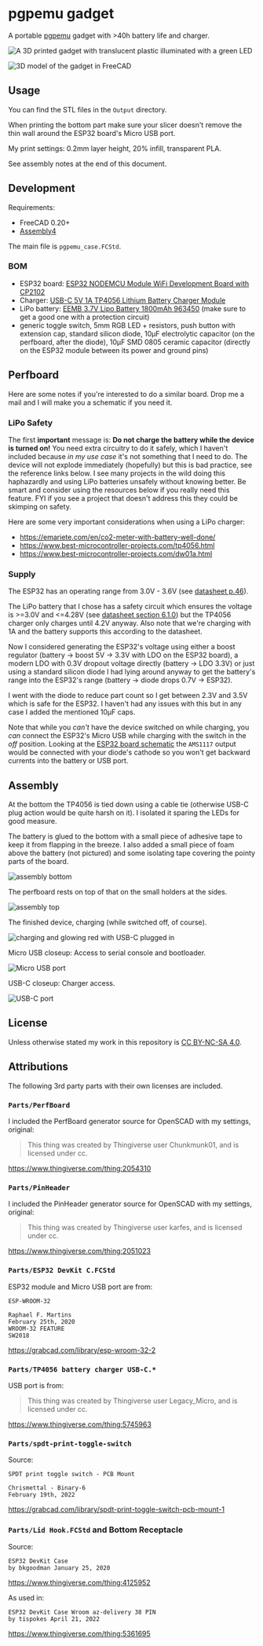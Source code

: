 # pgpemu gadget

A portable [pgpemu](https://github.com/spezifisch/pgpemu) gadget with >40h battery life and charger.

![A 3D printed gadget with translucent plastic illuminated with a green LED](./Images/shot-closed-green.jpg)

![3D model of the gadget in FreeCAD](./Images/pgpemu-case-whole.png)

## Usage

You can find the STL files in the `Output` directory.

When printing the bottom part make sure your slicer doesn't remove the thin wall around the ESP32 board's Micro USB port.

My print settings: 0.2mm layer height, 20% infill, transparent PLA.

See assembly notes at the end of this document.

## Development

Requirements:

- FreeCAD 0.20+
- [Assembly4](https://github.com/Zolko-123/FreeCAD_Assembly4)

The main file is `pgpemu_case.FCStd`.

### BOM

- ESP32 board: [ESP32 NODEMCU Module WiFi Development Board with CP2102](https://www.azdelivery.de/en/collections/nodemcu/products/esp32-developmentboard)
- Charger: [USB-C 5V 1A TP4056 Lithium Battery Charger Module](https://aliexpress.com/item/1005004654476348.html)
- LiPo battery: [EEMB 3.7V Lipo Battery 1800mAh 963450](https://www.aliexpress.com/item/1005003318811101.html) (make sure to get a good one with a protection circuit)
- generic toggle switch, 5mm RGB LED + resistors, push button with extension cap, standard silicon diode, 10µF electrolytic capacitor (on the perfboard, after the diode), 10µF SMD 0805 ceramic capacitor (directly on the ESP32 module between its power and ground pins)

## Perfboard

Here are some notes if you're interested to do a similar board. Drop me a mail and I will make you a schematic if you need it.

### LiPo Safety

The first **important** message is: **Do not charge the battery while the device is turned on!** You need extra circuitry to do it safely, which I haven't included because *in my use case* it's not something that I need to do. The device will not explode immediately (hopefully) but this is bad practice, see the reference links below. I see many projects in the wild doing this haphazardly and using LiPo batteries unsafely without knowing better. Be smart and consider using the resources below if you really need this feature. FYI if you see a project that doesn't address this they could be skimping on safety.

Here are some very important considerations when using a LiPo charger:

- <https://emariete.com/en/co2-meter-with-battery-well-done/>
- <https://www.best-microcontroller-projects.com/tp4056.html>
- <https://www.best-microcontroller-projects.com/dw01a.html>

### Supply

The ESP32 has an operating range from 3.0V - 3.6V (see [datasheet p.46](https://www.espressif.com/sites/default/files/documentation/esp32_datasheet_en.pdf)).

The LiPo battery that I chose has a safety circuit which ensures the voltage is >=3.0V and <=4.28V (see [datasheet section 6.1.0](https://ru.eemb.com/public/Download/Rechargeable-Lithium-Battery/Li-Polymer-Battery/Standard-Version/LP963450.pdf)) but the TP4056 charger only charges until 4.2V anyway. Also note that we're charging with 1A and the battery supports this according to the datasheet.

Now I considered generating the ESP32's voltage using either a boost regulator (battery -> boost 5V -> 3.3V with LDO on the ESP32 board), a modern LDO with 0.3V dropout voltage directly (battery -> LDO 3.3V) or just using a standard silicon diode I had lying around anyway to get the battery's range into the ESP32's range (battery -> diode drops 0.7V -> ESP32).

I went with the diode to reduce part count so I get between 2.3V and 3.5V which is safe for the ESP32. I haven't had any issues with this but in any case I added the mentioned 10µF caps.

Note that while you *can't* have the device switched on while charging, you *can* connect the ESP32's Micro USB while charging with the switch in the *off* position. Looking at the [ESP32 board schematic](https://cdn.shopify.com/s/files/1/1509/1638/files/ESP-32_NodeMCU_Developmentboard_Schematic_korr.pdf) the `AMS1117` output would be connected with your diode's cathode so you won't get backward currents into the battery or USB port.

## Assembly

At the bottom the TP4056 is tied down using a cable tie (otherwise USB-C plug action would be quite harsh on it). I isolated it sparing the LEDs for good measure.

The battery is glued to the bottom with a small piece of adhesive tape to keep it from flapping in the breeze. I also added a small piece of foam above the battery (not pictured) and some isolating tape covering the pointy parts of the board.

![assembly bottom](./Images/assembly-bottom.jpg)

The perfboard rests on top of that on the small holders at the sides.

![assembly top](./Images/assembly-top.jpg)

The finished device, charging (while switched off, of course).

![charging and glowing red with USB-C plugged in](./Images/shot-charging.jpg)

Micro USB closeup: Access to serial console and bootloader.

![Micro USB port](./Images/shot-micro.jpg)

USB-C closeup: Charger access.

![USB-C port](./Images/shot-usbc.jpg)

## License

Unless otherwise stated my work in this repository is [CC BY-NC-SA 4.0](https://creativecommons.org/licenses/by-nc-sa/4.0/).

## Attributions

The following 3rd party parts with their own licenses are included.

### `Parts/PerfBoard`

I included the PerfBoard generator source for OpenSCAD with my settings, original:

> This thing was created by Thingiverse user Chunkmunk01, and is licensed under cc.

<https://www.thingiverse.com/thing:2054310>

### `Parts/PinHeader`

I included the PinHeader generator source for OpenSCAD with my settings, original:

> This thing was created by Thingiverse user karfes, and is licensed under cc.

<https://www.thingiverse.com/thing:2051023>

### `Parts/ESP32 DevKit C.FCStd`

ESP32 module and Micro USB port are from:

```text
ESP-WROOM-32

Raphael F. Martins
February 25th, 2020
WROOM-32 FEATURE
SW2018
```

<https://grabcad.com/library/esp-wroom-32-2>

### `Parts/TP4056 battery charger USB-C.*`

USB port is from:

> This thing was created by Thingiverse user Legacy_Micro, and is licensed under cc.

<https://www.thingiverse.com/thing:5745963>

### `Parts/spdt-print-toggle-switch`

Source:

```text
SPDT print toggle switch - PCB Mount

Chrismettal - Binary-6
February 19th, 2022
```

<https://grabcad.com/library/spdt-print-toggle-switch-pcb-mount-1>

### `Parts/Lid Hook.FCStd` and Bottom Receptacle

Source:

```text
ESP32 DevKit Case
by bkgoodman January 25, 2020
```

<https://www.thingiverse.com/thing:4125952>

As used in:

```text
ESP32 DevKit Case Wroom az-delivery 38 PIN
by tispokes April 21, 2022
```

<https://www.thingiverse.com/thing:5361695>
